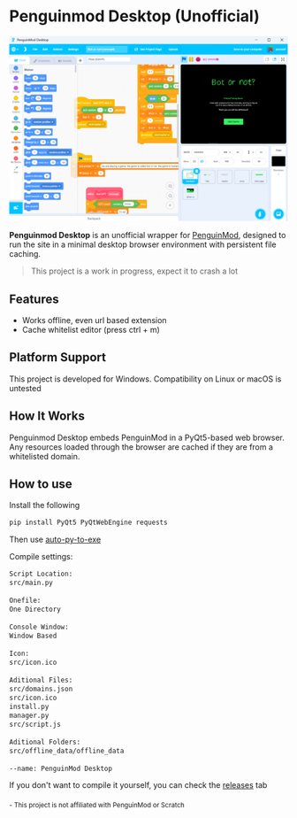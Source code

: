# Penguinmod Desktop (Unofficial)

![](cover.png)

**Penguinmod Desktop** is an unofficial wrapper for [PenguinMod](https://penguinmod.com), designed to run the site in a minimal desktop browser environment with persistent file caching.

> This project is a work in progress, expect it to crash a lot

## Features
- Works offline, even url based extension
- Cache whitelist editor (press ctrl + m)

## Platform Support
This project is developed for Windows. Compatibility on Linux or macOS is untested

## How It Works
Penguinmod Desktop embeds PenguinMod in a PyQt5-based web browser. Any resources loaded through the browser are cached if they are from a whitelisted domain.

## How to use
Install the following
```bash
pip install PyQt5 PyQtWebEngine requests
```
Then use [auto-py-to-exe](https://pypi.org/project/auto-py-to-exe)

Compile settings:
```
Script Location:
src/main.py

Onefile:
One Directory

Console Window:
Window Based

Icon:
src/icon.ico

Aditional Files:
src/domains.json
src/icon.ico
install.py
manager.py
src/script.js

Aditional Folders:
src/offline_data/offline_data

--name: PenguinMod Desktop
```

If you don't want to compile it yourself, you can check the [releases](https://github.com/pooiod/DesktopPenguinmod/releases) tab

<sub>- This project is not affiliated with PenguinMod or Scratch</sub>
